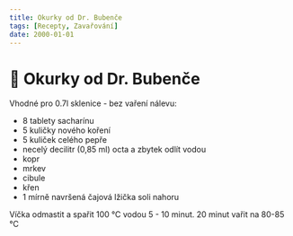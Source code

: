 ```yaml
---
title: Okurky od Dr. Bubenče
tags: [Recepty, Zavařování]
date: 2000-01-01
---
```


# 🥒 Okurky od Dr. Bubenče

Vhodné pro 0.7l sklenice - bez vaření nálevu:

* 8 tablety sacharínu
* 5 kuličky nového koření
* 5 kuliček celého pepře
* necelý decilitr (0,85 ml) octa a zbytek odlít vodou
* kopr
* mrkev
* cibule
* křen
* 1 mírně navršená čajová lžička soli nahoru


Víčka odmastit a spařit 100 °C vodou 5 - 10 minut.
20 minut vařit na 80-85 °C


